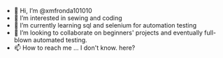 - 👋 Hi, I’m @xmfronda101010
- 👀 I’m interested in sewing and coding
- 🌱 I’m currently learning sql and selenium for automation testing
- 💞️ I’m looking to collaborate on beginners' projects and eventually full-blown automated testing.
- 📫 How to reach me ... I don't know. here?

<!---
xmfronda101010/xmfronda101010 is a ✨ special ✨ repository because its `README.md` (this file) appears on your GitHub profile.
You can click the Preview link to take a look at your changes.
--->
